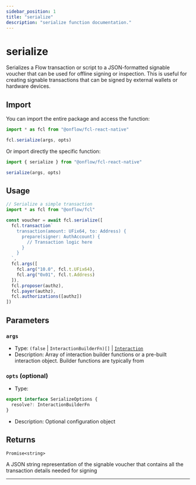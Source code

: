 ```yaml
---
sidebar_position: 1
title: "serialize"
description: "serialize function documentation."
---
```


<!-- THIS DOCUMENT IS AUTO-GENERATED FROM [onflow/fcl-react-native/../fcl-core/src/serialize/index.ts](https://github.com/onflow/fcl-js/tree/master/packages/fcl-react-native/../fcl-core/src/serialize/index.ts). DO NOT EDIT MANUALLY -->

# serialize

Serializes a Flow transaction or script to a JSON-formatted signable voucher that can be
used for offline signing or inspection. This is useful for creating signable transactions that can be
signed by external wallets or hardware devices.

## Import

You can import the entire package and access the function:

```typescript
import * as fcl from "@onflow/fcl-react-native"

fcl.serialize(args, opts)
```

Or import directly the specific function:

```typescript
import { serialize } from "@onflow/fcl-react-native"

serialize(args, opts)
```

## Usage

```typescript
// Serialize a simple transaction
import * as fcl from "@onflow/fcl"

const voucher = await fcl.serialize([
  fcl.transaction`
    transaction(amount: UFix64, to: Address) {
      prepare(signer: AuthAccount) {
        // Transaction logic here
      }
    }
  `,
  fcl.args([
    fcl.arg("10.0", fcl.t.UFix64),
    fcl.arg("0x01", fcl.t.Address)
  ]),
  fcl.proposer(authz),
  fcl.payer(authz),
  fcl.authorizations([authz])
])
```

## Parameters

### `args` 


- Type: `(false` | `InteractionBuilderFn)[]` | [`Interaction`](../types#interaction)
- Description: Array of interaction builder functions or a pre-built interaction object. Builder functions are typically from

### `opts` (optional)


- Type: 
```typescript
export interface SerializeOptions {
  resolve?: InteractionBuilderFn
}
```
- Description: Optional configuration object


## Returns

`Promise<string>`


A JSON string representation of the signable voucher that contains all
the transaction details needed for signing

---